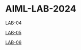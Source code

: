 # AIML-LAB-2024
[LAB-04](https://github.com/siddugoud6966/AIML-LAB-2024/blob/main/Lab04.ipynb)

[LAB-05](https://github.com/siddugoud6966/AIML-LAB-2024/blob/main/lab05.ipynb)

[LAB-06](https://github.com/siddugoud6966/AIML-LAB-2024/blob/main/LAB06.ipynb)


